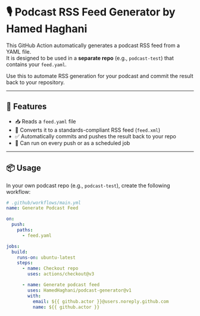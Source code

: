 # 🎙️ Podcast RSS Feed Generator by Hamed Haghani

This GitHub Action automatically generates a podcast RSS feed from a YAML file.  
It is designed to be used in a **separate repo** (e.g., `podcast-test`) that contains your `feed.yaml`.

Use this to automate RSS generation for your podcast and commit the result back to your repository.

---

## 🚀 Features

- 📥 Reads a `feed.yaml` file
- 📄 Converts it to a standards-compliant RSS feed (`feed.xml`)
- ✅ Automatically commits and pushes the result back to your repo
- 🔄 Can run on every push or as a scheduled job

---

## 📦 Usage

In your own podcast repo (e.g., `podcast-test`), create the following workflow:

```yaml
# .github/workflows/main.yml
name: Generate Podcast Feed

on:
  push:
    paths:
      - feed.yaml

jobs:
  build:
    runs-on: ubuntu-latest
    steps:
      - name: Checkout repo
        uses: actions/checkout@v3

      - name: Generate podcast feed
        uses: HamedHaghani/podcast-generator@v1
        with:
          email: ${{ github.actor }}@users.noreply.github.com
          name: ${{ github.actor }}
